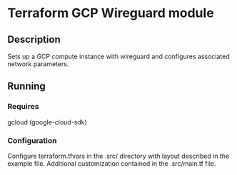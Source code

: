 # Terraform GCP Wireguard module

## Description
Sets up a GCP compute instance with wireguard and configures associated network parameters.

## Running
### Requires
gcloud (google-cloud-sdk)

### Configuration
Configure terraform.tfvars in the .src/ directory with layout described in the example file.  Additional customization contained in the .src/main.tf file.
